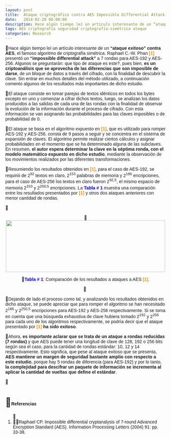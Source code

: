 ```yaml
---
layout: post
title:  Ataque criptográfico contra AES Impossible Differential Attack
date:   2014-02-20 06:00:00
description: Hace algún tiempo leí un artículo interesante de un “ataque exitoso” contra AES, el famoso algoritmo de criptografía simétrica. Raphael C.-W. Phan presentó un “impossible differential attack” a 7 rondas para AES-192 y AES-256. Algunos se preguntarán que tipo de ataque es este?, pues bien, es un criptoanálisis que se aprovecha de las diferencias que son imposible de darse, de un bloque de datos a través del cifrado, con la finalidad de descubrir la clave. Sin entrar en muchos detalles del método utilizado, a continuación comento algunos de los resultados más importantes de dicho estudio.
tags: AES criptografía seguridad criptografía-simétrica ataque
categories: Research
---
```

<p>
<span style="font-size:14px;"><span style="font-family:arial,helvetica,sans-serif;">Hace alg&uacute;n tiempo le&iacute; un art&iacute;culo interesante de un <strong>&ldquo;ataque exitoso&rdquo; contra AES</strong>, el famoso algoritmo de criptograf&iacute;a sim&eacute;trica. Raphael C.-W. Phan <span style="color:#ff8c00;"><strong>[1]</strong></span> present&oacute; un <strong>&ldquo;impossible differential attack&rdquo;</strong> a 7 rondas para AES-192 y AES-256. Algunos se preguntar&aacute;n: que tipo de ataque es este?, pues bien, <strong>es un criptoan&aacute;lisis que se aprovecha de las diferencias que son imposible de darse</strong>, de un bloque de datos a trav&eacute;s del cifrado, con la finalidad de descubrir la clave. Sin entrar en muchos detalles del m&eacute;todo utilizado, a continuaci&oacute;n comento algunos de los resultados m&aacute;s importantes de dicho estudio.</span></span></p>
<p>
<span style="font-size:14px;"><span style="font-family:arial,helvetica,sans-serif;">El ataque consiste en tomar parejas de textos id&eacute;nticos en todos los bytes excepto en uno y comenzar a cifrar dichos textos, luego, se analizan los datos producidos a las salidas de cada una de las rondas con la finalidad de observar la evoluci&oacute;n de la informaci&oacute;n durante el proceso de cifrado. Con esta informaci&oacute;n se van asignando las probabilidades para las claves imposibles o de probabilidad de 0.</span></span></p>
<p>
<span style="font-size:14px;"><span style="font-family:arial,helvetica,sans-serif;">El ataque se basa en el algoritmo expuesto en <span style="color:#ff8c00;"><strong>[1]</strong></span>, que es utilizado para romper AES-192 y AES-256, consta de 9 pasos a seguir y se concentra en el sistema de expansi&oacute;n de claves. El algoritmo permite realizar ciertos c&aacute;lculos y asignar probabilidades en el momento que se ha determinado alguna de las subclaves. En resumen, <strong>el autor espera determinar la clave en la s&eacute;ptima ronda, con el modelo matem&aacute;tico expuesto en dicho estudio</strong>, mediante la observaci&oacute;n de los movimientos realizados por las diferentes transformaciones.</span></span></p>
<p>
<span style="font-size:14px;"><span style="font-family:arial,helvetica,sans-serif;">Resumiendo los resultados obtenidos en <span style="color:#ff8c00;"><strong>[1]</strong></span>, para el caso de AES-192, se requiri&oacute; de 2<sup>92</sup> textos en claro, 2<sup>153</sup> palabras de memoria y 2<sup>186</sup> encripciones, para el caso de AES-256 los textos en claro fueron 2<sup>92,5</sup>, el mismo espacio de memoria 2<sup>153</sup> y 2<sup>250,5</sup> encripciones. La <span style="color:#0000ff;"><strong>Tabla # 1</strong></span> muestra una comparaci&oacute;n entre los resultados presentados por <span style="color:#ff8c00;"><strong>[1]</strong></span> y otros dos ataques anteriores con menor cantidad de rondas.</span></span></p>
<p>
&nbsp;</p>
<p style="text-align: center;">
<span style="font-size:14px;"><span style="font-family:arial,helvetica,sans-serif;"><img alt="" src="images/Research/ataque-criptografico-aes-impossible-differential-attack/1.png" style="height: 163px; width: 500px;" /></span></span></p>
<p style="text-align: center;">
<span style="font-size:14px;"><span style="font-family:arial,helvetica,sans-serif;"><span style="color: rgb(0, 0, 255);"><strong>Tabla # 1</strong></span>: Comparaci&oacute;n de los resultados a ataques a AES <span style="color: rgb(255, 140, 0);"><strong>[1]</strong></span>.</span></span></p>
<p style="text-align: center;">
&nbsp;</p>
<p>
<span style="font-size:14px;"><span style="font-family:arial,helvetica,sans-serif;">Dejando de lado el proceso como tal, y analizando los resultados obtenidos en dicho ataque, se puede apreciar que para romper el algoritmo se han necesitado 2<sup>186</sup> y 2<sup>250,5</sup> encripciones para AES-192 y AES-256 respectivamente. Si se toma en cuenta que una b&uacute;squeda exhaustiva de clave hubiera tomado 2<sup>192</sup> y 2<sup>256</sup> para cada uno de los algoritmos respectivamente, se podr&iacute;a decir que el ataque presentado por <span style="color:#ff8c00;"><strong>[1]</strong></span> <strong>ha sido exitoso</strong>.</span></span></p>
<p>
<span style="font-size:14px;"><span style="font-family:arial,helvetica,sans-serif;">Ahora, <strong>es importante aclarar que se trata de un ataque a rondas reducidas (7 rondas)</strong> y que AES puede tener una longitud de clave de 128, 192 o 256 bits seg&uacute;n sea el caso, para la cantidad de rondas est&aacute;ndar: 10, 12 y 14 respectivamente. Esto significa, que pese al ataque exitoso que se presenta, <strong>AES mantiene un margen de seguridad bastante amplio con respecto a este estudio</strong>, porque hay 5 rondas de diferencia (para AES-192) y por lo tanto, <strong>la complejidad para descifrar un paquete de informaci&oacute;n se incrementa al aplicar la cantidad de vueltas que define el est&aacute;ndar</strong>.</span></span></p>
<p>
&nbsp;</p>
<h1>
<span style="font-size:14px;"><span style="font-family:arial,helvetica,sans-serif;">Referencias</span></span></h1>
<ol>
<li>
<span style="font-size:14px;"><span style="font-family:arial,helvetica,sans-serif;">Raphael CP. Impossible differential cryptanalysis of 7-round Advanced Encryption Standard (AES). Information Processing Letters (2004) 91: pp. 33-38.</span></span></li>
</ol>
